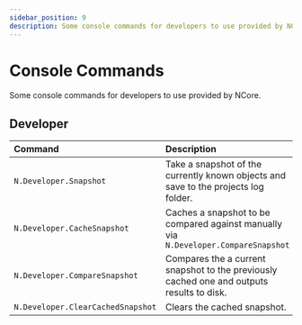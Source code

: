 ```yaml
---
sidebar_position: 9
description: Some console commands for developers to use provided by NCore.
---
```


# Console Commands

Some console commands for developers to use provided by NCore.

## Developer

|Command|Description|Flag(s)|Shippable|
|:--|:--|:--|:--|
|`N.Developer.Snapshot`|Take a snapshot of the currently known objects and save to the projects log folder.|`ECVF_Default`|`Yes`|
|`N.Developer.CacheSnapshot`|Caches a snapshot to be compared against manually via `N.Developer.CompareSnapshot`|`ECVF_Default`|`Yes`|
|`N.Developer.CompareSnapshot`|Compares the a current snapshot to the previously cached one and outputs results to disk.|`ECVF_Default`|`Yes`|
|`N.Developer.ClearCachedSnapshot`|Clears the cached snapshot.|`ECVF_Default`|`Yes`|

